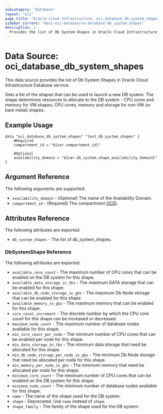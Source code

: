 ```yaml
---
subcategory: "Database"
layout: "oci"
page_title: "Oracle Cloud Infrastructure: oci_database_db_system_shapes"
sidebar_current: "docs-oci-datasource-database-db_system_shapes"
description: |-
  Provides the list of Db System Shapes in Oracle Cloud Infrastructure Database service
---
```


# Data Source: oci_database_db_system_shapes
This data source provides the list of Db System Shapes in Oracle Cloud Infrastructure Database service.

Gets a list of the shapes that can be used to launch a new DB system. The shape determines resources to allocate to the DB system - CPU cores and memory for VM shapes; CPU cores, memory and storage for non-VM (or bare metal) shapes.

## Example Usage

```hcl
data "oci_database_db_system_shapes" "test_db_system_shapes" {
	#Required
	compartment_id = "${var.compartment_id}"

	#Optional
	availability_domain = "${var.db_system_shape_availability_domain}"
}
```

## Argument Reference

The following arguments are supported:

* `availability_domain` - (Optional) The name of the Availability Domain.
* `compartment_id` - (Required) The compartment [OCID](https://docs.cloud.oracle.com/iaas/Content/General/Concepts/identifiers.htm).


## Attributes Reference

The following attributes are exported:

* `db_system_shapes` - The list of db_system_shapes.

### DbSystemShape Reference

The following attributes are exported:

* `available_core_count` - The maximum number of CPU cores that can be enabled on the DB system for this shape.
* `available_data_storage_in_tbs` - The maximum DATA storage that can be enabled for this shape.
* `available_db_node_storage_in_gbs` - The maximum Db Node storage that can be enabled for this shape.
* `available_memory_in_gbs` - The maximum memory that can be enabled for this shape.
* `core_count_increment` - The discrete number by which the CPU core count for this shape can be increased or decreased.
* `maximum_node_count` - The maximum number of database nodes available for this shape.
* `min_core_count_per_node` - The minimum number of CPU cores that can be enabled per node for this shape.
* `min_data_storage_in_tbs` - The minimum data storage that need be allocated for this shape.
* `min_db_node_storage_per_node_in_gbs` - The minimum Db Node storage that need be allocated per node for this shape.
* `min_memory_per_node_in_gbs` - The minimum memory that need be allocated per node for this shape.
* `minimum_core_count` - The minimum number of CPU cores that can be enabled on the DB system for this shape.
* `minimum_node_count` - The minimum number of database nodes available for this shape.
* `name` - The name of the shape used for the DB system.
* `shape` - Deprecated. Use `name` instead of `shape`.
* `shape_family` - The family of the shape used for the DB system.

